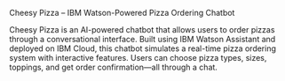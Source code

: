  Cheesy Pizza – IBM Watson-Powered Pizza Ordering Chatbot

Cheesy Pizza is an AI-powered chatbot that allows users to order pizzas through a conversational interface.
Built using IBM Watson Assistant and deployed on IBM Cloud, this chatbot simulates a real-time pizza ordering system with interactive features.
Users can choose pizza types, sizes, toppings, and get order confirmation—all through a chat.
